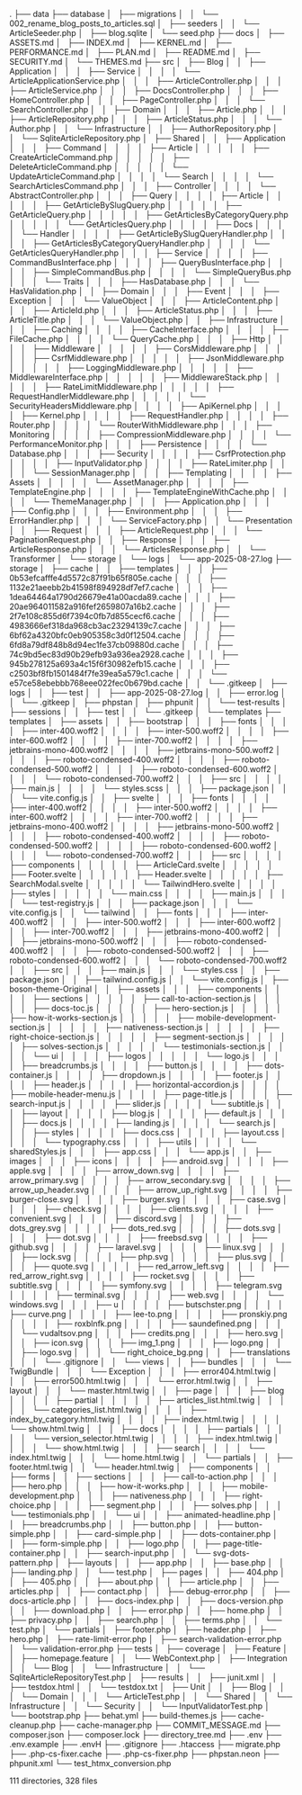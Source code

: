 .
├── data
├── database
│   ├── migrations
│   │   └── 002_rename_blog_posts_to_articles.sql
│   ├── seeders
│   │   └── ArticleSeeder.php
│   ├── blog.sqlite
│   └── seed.php
├── docs
│   ├── ASSETS.md
│   ├── INDEX.md
│   ├── KERNEL.md
│   ├── PERFORMANCE.md
│   ├── PLAN.md
│   ├── README.md
│   ├── SECURITY.md
│   └── THEMES.md
├── src
│   ├── Blog
│   │   ├── Application
│   │   │   ├── Service
│   │   │   │   └── ArticleApplicationService.php
│   │   │   ├── ArticleController.php
│   │   │   ├── ArticleService.php
│   │   │   ├── DocsController.php
│   │   │   ├── HomeController.php
│   │   │   ├── PageController.php
│   │   │   └── SearchController.php
│   │   ├── Domain
│   │   │   ├── Article.php
│   │   │   ├── ArticleRepository.php
│   │   │   ├── ArticleStatus.php
│   │   │   └── Author.php
│   │   └── Infrastructure
│   │       ├── AuthorRepository.php
│   │       └── SqliteArticleRepository.php
│   ├── Shared
│   │   ├── Application
│   │   │   ├── Command
│   │   │   │   ├── Article
│   │   │   │   │   ├── CreateArticleCommand.php
│   │   │   │   │   ├── DeleteArticleCommand.php
│   │   │   │   │   └── UpdateArticleCommand.php
│   │   │   │   └── Search
│   │   │   │       └── SearchArticlesCommand.php
│   │   │   ├── Controller
│   │   │   │   └── AbstractController.php
│   │   │   ├── Query
│   │   │   │   ├── Article
│   │   │   │   │   ├── GetArticleBySlugQuery.php
│   │   │   │   │   ├── GetArticleQuery.php
│   │   │   │   │   ├── GetArticlesByCategoryQuery.php
│   │   │   │   │   └── GetArticlesQuery.php
│   │   │   │   ├── Docs
│   │   │   │   └── Handler
│   │   │   │       ├── GetArticleBySlugQueryHandler.php
│   │   │   │       ├── GetArticlesByCategoryQueryHandler.php
│   │   │   │       └── GetArticlesQueryHandler.php
│   │   │   ├── Service
│   │   │   │   ├── CommandBusInterface.php
│   │   │   │   ├── QueryBusInterface.php
│   │   │   │   ├── SimpleCommandBus.php
│   │   │   │   └── SimpleQueryBus.php
│   │   │   └── Traits
│   │   │       ├── HasDatabase.php
│   │   │       └── HasValidation.php
│   │   ├── Domain
│   │   │   ├── Event
│   │   │   ├── Exception
│   │   │   └── ValueObject
│   │   │       ├── ArticleContent.php
│   │   │       ├── ArticleId.php
│   │   │       ├── ArticleStatus.php
│   │   │       ├── ArticleTitle.php
│   │   │       └── ValueObject.php
│   │   ├── Infrastructure
│   │   │   ├── Caching
│   │   │   │   ├── CacheInterface.php
│   │   │   │   ├── FileCache.php
│   │   │   │   └── QueryCache.php
│   │   │   ├── Http
│   │   │   │   ├── Middleware
│   │   │   │   │   ├── CorsMiddleware.php
│   │   │   │   │   ├── CsrfMiddleware.php
│   │   │   │   │   ├── JsonMiddleware.php
│   │   │   │   │   ├── LoggingMiddleware.php
│   │   │   │   │   ├── MiddlewareInterface.php
│   │   │   │   │   ├── MiddlewareStack.php
│   │   │   │   │   ├── RateLimitMiddleware.php
│   │   │   │   │   ├── RequestHandlerMiddleware.php
│   │   │   │   │   └── SecurityHeadersMiddleware.php
│   │   │   │   ├── ApiKernel.php
│   │   │   │   ├── Kernel.php
│   │   │   │   ├── RequestHandler.php
│   │   │   │   ├── Router.php
│   │   │   │   └── RouterWithMiddleware.php
│   │   │   ├── Monitoring
│   │   │   │   ├── CompressionMiddleware.php
│   │   │   │   └── PerformanceMonitor.php
│   │   │   ├── Persistence
│   │   │   │   └── Database.php
│   │   │   ├── Security
│   │   │   │   ├── CsrfProtection.php
│   │   │   │   ├── InputValidator.php
│   │   │   │   ├── RateLimiter.php
│   │   │   │   └── SessionManager.php
│   │   │   ├── Templating
│   │   │   │   ├── Assets
│   │   │   │   │   └── AssetManager.php
│   │   │   │   ├── TemplateEngine.php
│   │   │   │   ├── TemplateEngineWithCache.php
│   │   │   │   └── ThemeManager.php
│   │   │   ├── Application.php
│   │   │   ├── Config.php
│   │   │   ├── Environment.php
│   │   │   ├── ErrorHandler.php
│   │   │   └── ServiceFactory.php
│   │   └── Presentation
│   │       ├── Request
│   │       │   ├── ArticleRequest.php
│   │       │   └── PaginationRequest.php
│   │       ├── Response
│   │       │   ├── ArticleResponse.php
│   │       │   └── ArticlesResponse.php
│   │       └── Transformer
│   └── storage
│       └── logs
│           └── app-2025-08-27.log
├── storage
│   ├── cache
│   │   ├── templates
│   │   │   ├── 0b53efcafffe4d5572c87f91b65f805e.cache
│   │   │   ├── 1132e21aeebb2b41598f894928df7ef7.cache
│   │   │   ├── 1dea64464a1790d26679e41a00acda89.cache
│   │   │   ├── 20ae964011582a916fef2659807a16b2.cache
│   │   │   ├── 2f7e108c855d6f7394c0fb7d855cecf6.cache
│   │   │   ├── 4983666ef318da968cb3ac23294139c7.cache
│   │   │   ├── 6bf62a4320bfc0eb905358c3d0f12504.cache
│   │   │   ├── 6fd8a79df848b8d94ec1fe37cb09880d.cache
│   │   │   ├── 74c9bd5ec83d90b29efb93a936ea2928.cache
│   │   │   ├── 945b278125a693a4c15f6f30982efb15.cache
│   │   │   ├── c2503bf8fb1501484f7fe39ea5a579c1.cache
│   │   │   └── e57ce58ebebbb768eee022fec0b679bd.cache
│   │   └── .gitkeep
│   ├── logs
│   │   ├── test
│   │   ├── app-2025-08-27.log
│   │   ├── error.log
│   │   └── .gitkeep
│   ├── phpstan
│   ├── phpunit
│   │   └── test-results
│   ├── sessions
│   │   ├── test
│   │   └── .gitkeep
│   └── templates
├── templates
│   ├── assets
│   │   ├── bootstrap
│   │   │   ├── fonts
│   │   │   │   ├── inter-400.woff2
│   │   │   │   ├── inter-500.woff2
│   │   │   │   ├── inter-600.woff2
│   │   │   │   ├── inter-700.woff2
│   │   │   │   ├── jetbrains-mono-400.woff2
│   │   │   │   ├── jetbrains-mono-500.woff2
│   │   │   │   ├── roboto-condensed-400.woff2
│   │   │   │   ├── roboto-condensed-500.woff2
│   │   │   │   ├── roboto-condensed-600.woff2
│   │   │   │   └── roboto-condensed-700.woff2
│   │   │   ├── src
│   │   │   │   ├── main.js
│   │   │   │   └── styles.scss
│   │   │   ├── package.json
│   │   │   └── vite.config.js
│   │   ├── svelte
│   │   │   ├── fonts
│   │   │   │   ├── inter-400.woff2
│   │   │   │   ├── inter-500.woff2
│   │   │   │   ├── inter-600.woff2
│   │   │   │   ├── inter-700.woff2
│   │   │   │   ├── jetbrains-mono-400.woff2
│   │   │   │   ├── jetbrains-mono-500.woff2
│   │   │   │   ├── roboto-condensed-400.woff2
│   │   │   │   ├── roboto-condensed-500.woff2
│   │   │   │   ├── roboto-condensed-600.woff2
│   │   │   │   └── roboto-condensed-700.woff2
│   │   │   ├── src
│   │   │   │   ├── components
│   │   │   │   │   ├── ArticleCard.svelte
│   │   │   │   │   ├── Footer.svelte
│   │   │   │   │   ├── Header.svelte
│   │   │   │   │   ├── SearchModal.svelte
│   │   │   │   │   └── TailwindHero.svelte
│   │   │   │   ├── styles
│   │   │   │   │   └── main.css
│   │   │   │   ├── main.js
│   │   │   │   └── test-registry.js
│   │   │   ├── package.json
│   │   │   └── vite.config.js
│   │   └── tailwind
│   │       ├── fonts
│   │       │   ├── inter-400.woff2
│   │       │   ├── inter-500.woff2
│   │       │   ├── inter-600.woff2
│   │       │   ├── inter-700.woff2
│   │       │   ├── jetbrains-mono-400.woff2
│   │       │   ├── jetbrains-mono-500.woff2
│   │       │   ├── roboto-condensed-400.woff2
│   │       │   ├── roboto-condensed-500.woff2
│   │       │   ├── roboto-condensed-600.woff2
│   │       │   └── roboto-condensed-700.woff2
│   │       ├── src
│   │       │   ├── main.js
│   │       │   └── styles.css
│   │       ├── package.json
│   │       ├── tailwind.config.js
│   │       └── vite.config.js
│   ├── boson-theme-Original
│   │   ├── assets
│   │   │   ├── components
│   │   │   │   ├── sections
│   │   │   │   │   ├── call-to-action-section.js
│   │   │   │   │   ├── docs-toc.js
│   │   │   │   │   ├── hero-section.js
│   │   │   │   │   ├── how-it-works-section.js
│   │   │   │   │   ├── mobile-development-section.js
│   │   │   │   │   ├── nativeness-section.js
│   │   │   │   │   ├── right-choice-section.js
│   │   │   │   │   ├── segment-section.js
│   │   │   │   │   ├── solves-section.js
│   │   │   │   │   └── testimonials-section.js
│   │   │   │   └── ui
│   │   │   │       ├── logos
│   │   │   │       │   └── logo.js
│   │   │   │       ├── breadcrumbs.js
│   │   │   │       ├── button.js
│   │   │   │       ├── dots-container.js
│   │   │   │       ├── dropdown.js
│   │   │   │       ├── footer.js
│   │   │   │       ├── header.js
│   │   │   │       ├── horizontal-accordion.js
│   │   │   │       ├── mobile-header-menu.js
│   │   │   │       ├── page-title.js
│   │   │   │       ├── search-input.js
│   │   │   │       ├── slider.js
│   │   │   │       └── subtitle.js
│   │   │   ├── layout
│   │   │   │   ├── blog.js
│   │   │   │   ├── default.js
│   │   │   │   ├── docs.js
│   │   │   │   ├── landing.js
│   │   │   │   └── search.js
│   │   │   ├── styles
│   │   │   │   ├── docs.css
│   │   │   │   ├── layout.css
│   │   │   │   └── typography.css
│   │   │   ├── utils
│   │   │   │   └── sharedStyles.js
│   │   │   ├── app.css
│   │   │   └── app.js
│   │   ├── images
│   │   │   ├── icons
│   │   │   │   ├── android.svg
│   │   │   │   ├── apple.svg
│   │   │   │   ├── arrow_down.svg
│   │   │   │   ├── arrow_primary.svg
│   │   │   │   ├── arrow_secondary.svg
│   │   │   │   ├── arrow_up_header.svg
│   │   │   │   ├── arrow_up_right.svg
│   │   │   │   ├── burger-close.svg
│   │   │   │   ├── burger.svg
│   │   │   │   ├── case.svg
│   │   │   │   ├── check.svg
│   │   │   │   ├── clients.svg
│   │   │   │   ├── convenient.svg
│   │   │   │   ├── discord.svg
│   │   │   │   ├── dots_grey.svg
│   │   │   │   ├── dots_red.svg
│   │   │   │   ├── dots.svg
│   │   │   │   ├── dot.svg
│   │   │   │   ├── freebsd.svg
│   │   │   │   ├── github.svg
│   │   │   │   ├── laravel.svg
│   │   │   │   ├── linux.svg
│   │   │   │   ├── lock.svg
│   │   │   │   ├── php.svg
│   │   │   │   ├── plus.svg
│   │   │   │   ├── quote.svg
│   │   │   │   ├── red_arrow_left.svg
│   │   │   │   ├── red_arrow_right.svg
│   │   │   │   ├── rocket.svg
│   │   │   │   ├── subtitle.svg
│   │   │   │   ├── symfony.svg
│   │   │   │   ├── telegram.svg
│   │   │   │   ├── terminal.svg
│   │   │   │   ├── web.svg
│   │   │   │   └── windows.svg
│   │   │   ├── u
│   │   │   │   ├── butschster.png
│   │   │   │   ├── curve.png
│   │   │   │   ├── lee-to.png
│   │   │   │   ├── pronskiy.png
│   │   │   │   ├── roxblnfk.png
│   │   │   │   ├── saundefined.png
│   │   │   │   └── vudaltsov.png
│   │   │   ├── credits.png
│   │   │   ├── hero.svg
│   │   │   ├── icon.svg
│   │   │   ├── img_1.png
│   │   │   ├── logo.png
│   │   │   ├── logo.svg
│   │   │   └── right_choice_bg.png
│   │   ├── translations
│   │   │   └── .gitignore
│   │   └── views
│   │       ├── bundles
│   │       │   └── TwigBundle
│   │       │       └── Exception
│   │       │           ├── error404.html.twig
│   │       │           ├── error500.html.twig
│   │       │           └── error.html.twig
│   │       ├── layout
│   │       │   └── master.html.twig
│   │       ├── page
│   │       │   ├── blog
│   │       │   │   ├── partial
│   │       │   │   │   ├── articles_list.html.twig
│   │       │   │   │   └── categories_list.html.twig
│   │       │   │   ├── index_by_category.html.twig
│   │       │   │   ├── index.html.twig
│   │       │   │   └── show.html.twig
│   │       │   ├── docs
│   │       │   │   ├── partials
│   │       │   │   │   └── version_selector.html.twig
│   │       │   │   ├── index.html.twig
│   │       │   │   └── show.html.twig
│   │       │   ├── search
│   │       │   │   └── index.html.twig
│   │       │   └── home.html.twig
│   │       └── partials
│   │           ├── footer.html.twig
│   │           └── header.html.twig
│   ├── components
│   │   ├── forms
│   │   ├── sections
│   │   │   ├── call-to-action.php
│   │   │   ├── hero.php
│   │   │   ├── how-it-works.php
│   │   │   ├── mobile-development.php
│   │   │   ├── nativeness.php
│   │   │   ├── right-choice.php
│   │   │   ├── segment.php
│   │   │   ├── solves.php
│   │   │   └── testimonials.php
│   │   └── ui
│   │       ├── animated-headline.php
│   │       ├── breadcrumbs.php
│   │       ├── button.php
│   │       ├── button-simple.php
│   │       ├── card-simple.php
│   │       ├── dots-container.php
│   │       ├── form-simple.php
│   │       ├── logo.php
│   │       ├── page-title-container.php
│   │       ├── search-input.php
│   │       └── svg-dots-pattern.php
│   ├── layouts
│   │   ├── app.php
│   │   ├── base.php
│   │   ├── landing.php
│   │   └── test.php
│   ├── pages
│   │   ├── 404.php
│   │   ├── 405.php
│   │   ├── about.php
│   │   ├── article.php
│   │   ├── articles.php
│   │   ├── contact.php
│   │   ├── debug-error.php
│   │   ├── docs-article.php
│   │   ├── docs-index.php
│   │   ├── docs-version.php
│   │   ├── download.php
│   │   ├── error.php
│   │   ├── home.php
│   │   ├── privacy.php
│   │   ├── search.php
│   │   ├── terms.php
│   │   └── test.php
│   └── partials
│       ├── footer.php
│       ├── header.php
│       ├── hero.php
│       ├── rate-limit-error.php
│       ├── search-validation-error.php
│       └── validation-error.php
├── tests
│   ├── coverage
│   ├── Feature
│   │   ├── homepage.feature
│   │   └── WebContext.php
│   ├── Integration
│   │   └── Blog
│   │       └── Infrastructure
│   │           └── SqliteArticleRepositoryTest.php
│   ├── results
│   │   ├── junit.xml
│   │   ├── testdox.html
│   │   └── testdox.txt
│   ├── Unit
│   │   ├── Blog
│   │   │   └── Domain
│   │   │       └── ArticleTest.php
│   │   └── Shared
│   │       └── Infrastructure
│   │           └── Security
│   │               └── InputValidatorTest.php
│   └── bootstrap.php
├── behat.yml
├── build-themes.js
├── cache-cleanup.php
├── cache-manager.php
├── COMMIT_MESSAGE.md
├── composer.json
├── composer.lock
├── directory_tree.md
├── .env
├── .env.example
├── .envH
├── .gitignore
├── .htaccess
├── migrate.php
├── .php-cs-fixer.cache
├── .php-cs-fixer.php
├── phpstan.neon
├── phpunit.xml
└── test_htmx_conversion.php

111 directories, 328 files
